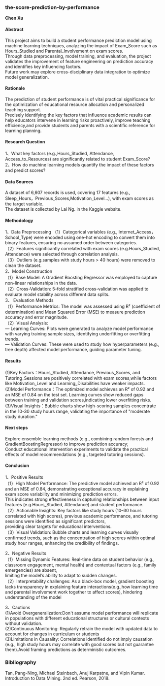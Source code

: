 ### the-score-prediction-by-performance

**Chen Xu**  

#### Abstract
This project aims to build a student performance prediction model using machine learning techniques, analyzing the impact of Exam_Score such as Hours_Studied and Parental_Involvement on exam scores.  
Through data preprocessing, model training, and evaluation, the project validates the improvement of feature engineering on prediction accuracy and identifies key influencing factors.  
Future work may explore cross-disciplinary data integration to optimize model generalization.  

#### Rationale
The prediction of student performance is of vital practical significance for the optimization of educational resource allocation and personalized teaching support.   
Precisely identifying the key factors that influence academic results can help educators intervene in learning risks proactively, improve teaching efficiency,and provide students and parents with a scientific reference for learning planning.  

#### Research Question
1、What key factors (e.g.,Hours_Studied, Attendance, Access_to_Resources) are significantly related to student Exam_Score?   
2、How do machine learning models quantify the impact of these factors and predict scores?  

#### Data Sources
A dataset of 6,607 records is used, covering 17 features (e.g., Sleep_Hours，Previous_Scores,Motivation_Level...), with exam scores as the target variable.  
The dataset is collected by Lai Ng. in the Kaggle website.  

#### Methodology
1、Data Preprocessing
（1）Categorical variables (e.g., Internet_Access，School_Type) were encoded using one-hot encoding to convert them into binary features, ensuring no assumed order between categories.  
（2）Features significantly correlated with exam scores (e.g.Hours_Studied, Attendance) were selected through correlation analysis.  
（3）Outliers (e.g.samples with study hours > 40 hours) were removed to clean the dataset.  
2、Model Construction  
（1）Base Model: A Gradient Boosting Regressor was employed to capture non-linear relationships in the data.  
（2）Cross-Validation: 5-fold stratified cross-validation was applied to evaluate model stability across different data splits.  
3、 Evaluation Methods  
（1）Performance Metrics: The model was assessed using R² (coefficient of determination) and Mean Squared Error (MSE) to measure prediction accuracy and error magnitude.  
（2）Visual Analysis:  
 — Learning Curves: Plots were generated to analyze model performance with varying training sample sizes, identifying underfitting or overfitting trends.  
 — Validation Curves: These were used to study how hyperparameters (e.g., tree depth) affected model performance, guiding parameter tuning.  
 
#### Results
(1)Key Factors：Hours_Studied, Attendance, Previous_Scores, and Tutoring_Sessions are positively correlated with exam scores,while factors like Motivation_Level and Learning_Disabilities have weaker impacts.  
(2)Model Performance：The optimized model achieves an R² of 0.92 and an MSE of 0.84 on the test set. Learning curves show reduced gaps between training and validation scores,indicating lower overfitting risks.  
(3)Visual Insights：Bubble charts show high-scoring samples concentrate in the 10-30 study hours range, validating the importance of "moderate study duration."  

#### Next steps  
Explore ensemble learning methods (e.g., combining random forests and GradientBoostingRegressor) to improve prediction accuracy;  
Conduct educational intervention experiments to validate the practical effects of model recommendations (e.g., targeted tutoring sessions).  

#### Conclusion
1、Positive Results  
（1）High Model Performance: The predictive model achieved an R² of 0.92 and an MSE of 0.84, demonstrating exceptional accuracy in explaining exam score variability and minimizing prediction errors.  
This indicates strong effectiveness in capturing relationships between input features (e.g.Hours_Studied, Attendance) and student performance.  
（2）Actionable Insights: Key factors like study hours (10–30 hours correlated with high scores), previous academic performance, and tutoring sessions were identified as significant predictors,   
providing clear targets for educational interventions.  
（3）Visual Validation: Bubble charts and learning curves visually confirmed trends, such as the concentration of high scores within optimal study hour ranges, enhancing the credibility of findings.  
 
2、Negative Results  
（1）Missing Dynamic Features: Real-time data on student behavior (e.g., classroom engagement, mental health) and contextual factors (e.g., family emergencies) are absent,   
limiting the model’s ability to adapt to sudden changes.  
（2）Interpretability challenges: As a black-box model, gradient boosting lacks transparency in explaining feature interactions(e.g.,how learning time and parental involvement work together to affect scores), hindering understanding of the model  

3、Cautions  
(1)Avoid Overgeneralization:Don't assume model performance will replicate in populations with different educational structures or cultural contexts without validation.  
(2)Continuous Monitoring: Regularly retrain the model with updated data to account for changes in curriculum or students  
(3)Limitations in Causality: Correlations identified do not imply causation (e.g., high study hours may correlate with good scores but not guarantee them).Avoid framing predictions as deterministic outcomes.  

### Bibliography   
Tan, Pang-Ning, Michael Steinbach, Anuj Karpatne, and Vipin Kumar. Introduction to Data Mining. 2nd ed. Pearson, 2018.  

